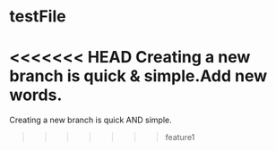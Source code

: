 testFile
========
<<<<<<< HEAD
Creating a new branch is quick & simple.Add new words.
=======
Creating a new branch is quick AND simple.
>>>>>>> feature1
